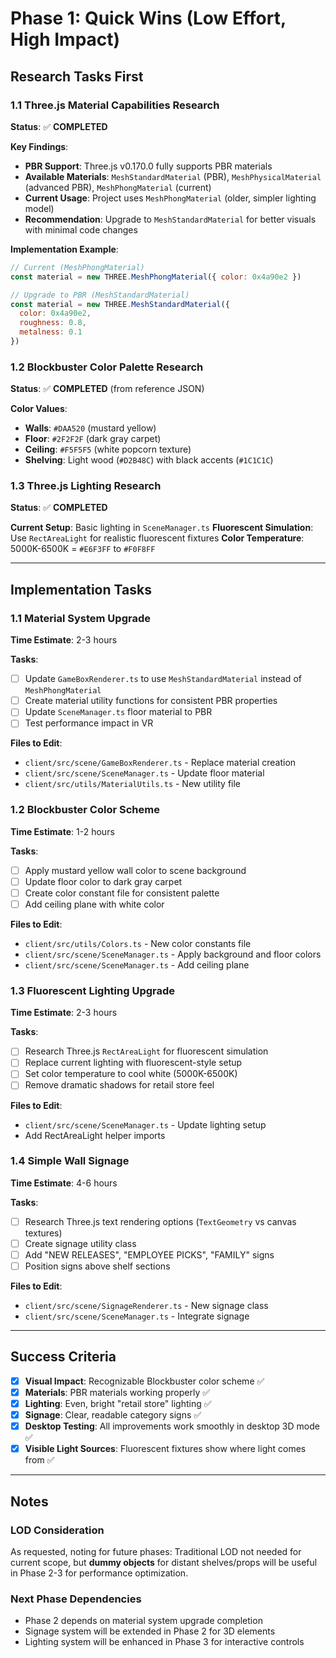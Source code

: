# Phase 1: Quick Wins (Low Effort, High Impact)

## Research Tasks First

### 1.1 Three.js Material Capabilities Research
**Status**: ✅ **COMPLETED**

**Key Findings**:
- **PBR Support**: Three.js v0.170.0 fully supports PBR materials
- **Available Materials**: `MeshStandardMaterial` (PBR), `MeshPhysicalMaterial` (advanced PBR), `MeshPhongMaterial` (current)
- **Current Usage**: Project uses `MeshPhongMaterial` (older, simpler lighting model)
- **Recommendation**: Upgrade to `MeshStandardMaterial` for better visuals with minimal code changes

**Implementation Example**:
```javascript
// Current (MeshPhongMaterial)
const material = new THREE.MeshPhongMaterial({ color: 0x4a90e2 })

// Upgrade to PBR (MeshStandardMaterial)
const material = new THREE.MeshStandardMaterial({ 
  color: 0x4a90e2,
  roughness: 0.8,
  metalness: 0.1
})
```

### 1.2 Blockbuster Color Palette Research
**Status**: ✅ **COMPLETED** (from reference JSON)

**Color Values**:
- **Walls**: `#DAA520` (mustard yellow)
- **Floor**: `#2F2F2F` (dark gray carpet)
- **Ceiling**: `#F5F5F5` (white popcorn texture)
- **Shelving**: Light wood (`#D2B48C`) with black accents (`#1C1C1C`)

### 1.3 Three.js Lighting Research
**Status**: ✅ **COMPLETED**

**Current Setup**: Basic lighting in `SceneManager.ts`
**Fluorescent Simulation**: Use `RectAreaLight` for realistic fluorescent fixtures
**Color Temperature**: 5000K-6500K = `#E6F3FF` to `#F0F8FF`

---

## Implementation Tasks

### 1.1 Material System Upgrade
**Time Estimate**: 2-3 hours

**Tasks**:
- [ ] Update `GameBoxRenderer.ts` to use `MeshStandardMaterial` instead of `MeshPhongMaterial`
- [ ] Create material utility functions for consistent PBR properties
- [ ] Update `SceneManager.ts` floor material to PBR
- [ ] Test performance impact in VR

**Files to Edit**:
- `client/src/scene/GameBoxRenderer.ts` - Replace material creation
- `client/src/scene/SceneManager.ts` - Update floor material
- `client/src/utils/MaterialUtils.ts` - New utility file

### 1.2 Blockbuster Color Scheme
**Time Estimate**: 1-2 hours

**Tasks**:
- [ ] Apply mustard yellow wall color to scene background
- [ ] Update floor color to dark gray carpet
- [ ] Create color constant file for consistent palette
- [ ] Add ceiling plane with white color

**Files to Edit**:
- `client/src/utils/Colors.ts` - New color constants file
- `client/src/scene/SceneManager.ts` - Apply background and floor colors
- `client/src/scene/SceneManager.ts` - Add ceiling plane

### 1.3 Fluorescent Lighting Upgrade
**Time Estimate**: 2-3 hours

**Tasks**:
- [ ] Research Three.js `RectAreaLight` for fluorescent simulation
- [ ] Replace current lighting with fluorescent-style setup
- [ ] Set color temperature to cool white (5000K-6500K)
- [ ] Remove dramatic shadows for retail store feel

**Files to Edit**:
- `client/src/scene/SceneManager.ts` - Update lighting setup
- Add RectAreaLight helper imports

### 1.4 Simple Wall Signage
**Time Estimate**: 4-6 hours

**Tasks**:
- [ ] Research Three.js text rendering options (`TextGeometry` vs canvas textures)
- [ ] Create signage utility class
- [ ] Add "NEW RELEASES", "EMPLOYEE PICKS", "FAMILY" signs
- [ ] Position signs above shelf sections

**Files to Edit**:
- `client/src/scene/SignageRenderer.ts` - New signage class
- `client/src/scene/SceneManager.ts` - Integrate signage

---

## Success Criteria

- [x] **Visual Impact**: Recognizable Blockbuster color scheme ✅
- [x] **Materials**: PBR materials working properly ✅
- [x] **Lighting**: Even, bright "retail store" lighting ✅
- [x] **Signage**: Clear, readable category signs ✅
- [x] **Desktop Testing**: All improvements work smoothly in desktop 3D mode ✅
- [x] **Visible Light Sources**: Fluorescent fixtures show where light comes from ✅

---

## Notes

### LOD Consideration
As requested, noting for future phases: Traditional LOD not needed for current scope, but **dummy objects** for distant shelves/props will be useful in Phase 2-3 for performance optimization.

### Next Phase Dependencies
- Phase 2 depends on material system upgrade completion
- Signage system will be extended in Phase 2 for 3D elements
- Lighting system will be enhanced in Phase 3 for interactive controls
